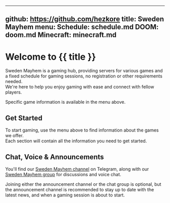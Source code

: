-----------------------------------------------------------------------------
github: https://github.com/hezkore
title: Sweden Mayhem
menu:
  Schedule: schedule.md
  DOOM: doom.md
  Minecraft: minecraft.md
-----------------------------------------------------------------------------

# Welcome to {{ title }}

Sweden Mayhem is a gaming hub, providing servers for various games and a fixed schedule for gaming sessions, no registration or other requirements needed.\
We're here to help you enjoy gaming with ease and connect with fellow players.

Specific game information is available in the menu above.

## Get Started

To start gaming, use the menu above to find information about the games we offer.\
Each section will contain all the information you need to get started.

## Chat, Voice & Announcements

You'll find our [Sweden Mayhem channel](https://t.me/+ypcUd8UWDfI2NzJk) on Telegram, along with our [Sweden Mayhem group](https://t.me/+pSTKkBrip2MyODU0) for discussions and voice chat.

Joining either the announcement channel or the chat group is optional, but the announcement channel is recommended to stay up to date with the latest news, and when a gaming session is about to start.